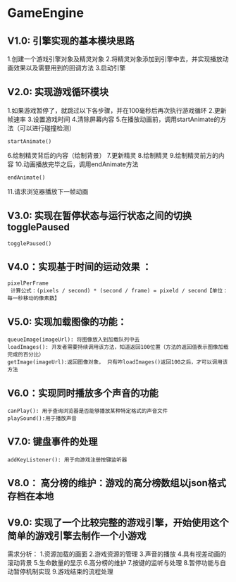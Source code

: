 # GameEngine



## V1.0: 引擎实现的基本模块思路
1.创建一个游戏引擎对象及精灵对象
2.将精灵对象添加到引擎中去，并实现播放动画效果以及需要用到的回调方法
3.启动引擎


## V2.0: 实现游戏循环模块
1.如果游戏暂停了，就跳过以下各步骤，并在100毫秒后再次执行游戏循环
2.更新帧速率
3.设置游戏时间
4.清除屏幕内容
5.在播放动画前，调用startAnimate的方法（可以进行碰撞检测）
```
startAnimate()
```
6.绘制精灵背后的内容（绘制背景）
7.更新精灵
8.绘制精灵
9.绘制精灵前方的内容
10.动画播放完毕之后，调用endAnimate方法
```
endAnimate()
```
11.请求浏览器播放下一帧动画


## V3.0: 实现在暂停状态与运行状态之间的切换togglePaused
```
togglePaused()
```


##  V4.0：实现基于时间的运动效果 ：
```
pixelPerFrame
 计算公式：(pixels / second) * (second / frame) = pixeld / second【单位：每一秒移动的像素数】
```


## V5.0: 实现加载图像的功能：
```
queueImage(imageUrl): 将图像放入到加载队列中去
loadImages(): 开发者需要持续调用该方法，知道返回100位置（方法的返回值表示图像加载完成的百分比）
getImage(imageUrl):返回图像对象， 只有咋loadImages()返回100之后，才可以调用该方法
```


## V6.0：实现同时播放多个声音的功能
```
canPlay(): 用于查询浏览器是否能够播放某种特定格式的声音文件
playSound():用于播放声音
```

## V7.0: 键盘事件的处理
```
addKeyListener(): 用于向游戏注册按键监听器
```

## V8.0： 高分榜的维护：游戏的高分榜数组以json格式存档在本地


## V9.0: 实现了一个比较完整的游戏引擎，开始使用这个简单的游戏引擎去制作一个小游戏
需求分析：
1.资源加载的画面
2.游戏资源的管理
3.声音的播放
4.具有视差动画的滚动背景
5.生命数量的显示
6.高分榜的维护
7.按键的监听与处理
8.暂停功能与自动暂停机制实现
9.游戏结束的流程处理


